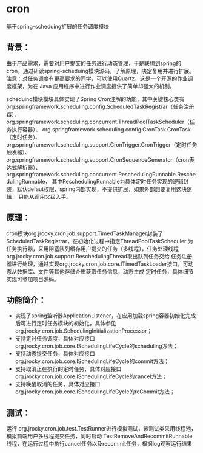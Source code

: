 # cron
基于spring-scheduing扩展的任务调度模块

## 背景：
由于产品需求，需要对用户提交的任务进行动态管理，于是联想到spring的cron，通过研读spring-scheduing模块源码，了解原理，决定复用并进行扩展。 
注意：对任务调度有更高要求的同学，可以使用Quartz，这是一个开源的作业调度框架，为在 Java 应用程序中进行作业调度提供了简单却强大的机制。

scheduing模块模块具体实现了Spring Cron注解的功能，其中关键核心类有
org.springframework.scheduling.config.ScheduledTaskRegistrar（任务注册器）、org.springframework.scheduling.concurrent.ThreadPoolTaskScheduler（任务执行容器）、
org.springframework.scheduling.config.CronTask.CronTask（定时任务）、
org.springframework.scheduling.support.CronTrigger.CronTrigger（定时任务触发器）、
org.springframework.scheduling.support.CronSequenceGenerator（cron表达式解析器）、
org.springframework.scheduling.concurrent.ReschedulingRunnable.ReschedulingRunnable，
其中ReschedulingRunnable为具体定时任务实现的逻辑封装，默认defaut权限，spring内部实现，不提供扩展，如果外部想要复用这块逻辑，
只能从调用父级入手。

## 原理：
cron模块org.jrocky.cron.job.support.TimedTaskManager封装了ScheduledTaskRegistrar，在初始化过程中指定ThreadPoolTaskScheduler
为任务执行器，采用阻塞队列缓存用户提交的任务（多线程），任务处理线程org.jrocky.cron.job.support.ReschedulingThread取出队列任务交给
任务注册器进行处理，通过实现org.jrocky.cron.job.core.ITimedTaskLoader接口，可动态从数据库、文件等其他存储介质获取任务信息，动态生成
定时任务，具体细节实现可参加项目源码。

## 功能简介：
* 实现了spring监听器ApplicationListener，在应用加载spring容器初始化完成后可进行定时任务模块的初始化，具体参见org.jrocky.cron.job.SchedulingInitializationProcessor；
* 支持定时任务调度，具体对应接口org.jrocky.cron.job.core.ISchedulingLifeCycle的scheduling方法；
* 支持动态提交任务，具体对应接口org.jrocky.cron.job.core.ISchedulingLifeCycle的commit方法；
* 支持取消正在执行的定时任务，具体对应接口org.jrocky.cron.job.core.ISchedulingLifeCycle的cancel方法；
* 支持唤醒取消的任务，具体对应接口org.jrocky.cron.job.core.ISchedulingLifeCycle的reCommit方法；

## 测试：
运行
org.jrocky.cron.job.test.TestRunner进行模拟测试，该测试类采用线程池，模拟前端用户多线程提交任务，同时启动
TestRemoveAndRecommitRunnable线程，在运行过程中执行cancel任务以及recommit任务，根据log观察运行结果
